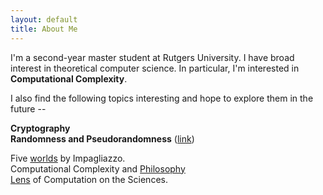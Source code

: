 ```yaml
---
layout: default
title: About Me
---
```


I'm a second-year master student at Rutgers University. I have broad interest in theoretical computer science. In particular, I'm interested in **Computational Complexity**.

I also find the following topics interesting and hope to explore them in the future --

**Cryptography**  
**Randomness and Pseudorandomness** ([link](http://www.math.ias.edu/~avi/BOOKS/Randomness_and_Pseudorandomness.pdf))  

Five [worlds](http://citeseerx.ist.psu.edu/viewdoc/download?doi=10.1.1.678.8930&rep=rep1&type=pdf) by Impagliazzo.  
Computational Complexity and [Philosophy](https://www.scottaaronson.com/papers/philos.pdf)   
[Lens](https://www.ias.edu/ideas/2014/lens-of-computation-workshop) of Computation on the Sciences.

